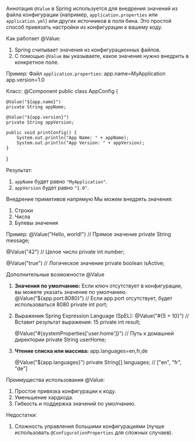 Аннотация `@Value` в Spring используется для внедрения значений из файла конфигурации (например, `application.properties` или `application.yml`) или других источников в поля бина. Это простой способ привязать настройки из конфигурации к вашему коду.

Как работает @Value:
1. Spring считывает значения из конфигурационных файлов.
2. С помощью `@Value` вы указываете, какое значение нужно внедрить в конкретное поле.

Пример:
Файл `application.properties`:
app.name=MyApplication
app.version=1.0

Класс:
@Component
public class AppConfig {

    @Value("${app.name}")
    private String appName;

    @Value("${app.version}")
    private String appVersion;

    public void printConfig() {
        System.out.println("App Name: " + appName);
        System.out.println("App Version: " + appVersion);
    }
}

Результат:
1. `appName` будет равно `"MyApplication"`.
2. `appVersion` будет равно `"1.0"`.

Внедрение примитивов напрямую
Мы можем внедрять значения:
1. Строки
2. Числа
3. Булевы значения

Пример:
@Value("Hello, world!") // Прямое значение
private String message;

@Value("42") // Целое число
private int number;

@Value("true") // Логическое значение
private boolean isActive;


Дополнительные возможности @Value
1. **Значения по умолчанию:** Если ключ отсутствует в конфигурации, вы можете указать значение по умолчанию.
   @Value("${app.port:8080}") // Если app.port отсутствует, будет использоваться 8080
	private int port;
2. Выражения Spring Expression Language (SpEL):
   @Value("#{5 + 10}") // Вставит результат выражения: 15
	private int result;
	
	@Value("#{systemProperties['user.home']}") // Путь к домашней директории
	private String userHome;
3. **Чтение списка или массива:**
   app.languages=en,fr,de
   
   @Value("${app.languages}")
   private String[] languages; // ["en", "fr", "de"]


Преимущества использования @Value:
1. Простое привязка конфигурации к коду.
2. Уменьшение хардкода.
3. Гибкость и поддержка значений по умолчанию.

Недостатки:
1. Сложность управления большими конфигурациями (лучше использовать `@ConfigurationProperties` для сложных случаев).